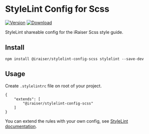 # StyleLint Config for Scss

[![Version](https://flat.badgen.net/npm/v/@iraiser/stylelint-config-scss)](https://www.npmjs.com/package/@iraiser/stylelint-config-scss)
[![Download](https://flat.badgen.net/npm/dt/@iraiser/stylelint-config-scss)](https://www.npmjs.com/package/@iraiser/stylelint-config-scss)

StyleLint shareable config for the iRaiser Scss style guide.

## Install

    npm install @iraiser/stylelint-config-scss stylelint --save-dev
    
## Usage

Create ``.stylelintrc`` file on root of your project.

```
{
    "extends": [
        "@iraiser/stylelint-config-scss"
    ]
}
```

You can extend the rules with your own config,
see [StyleLint documentation](https://stylelint.io/user-guide/configuration).
